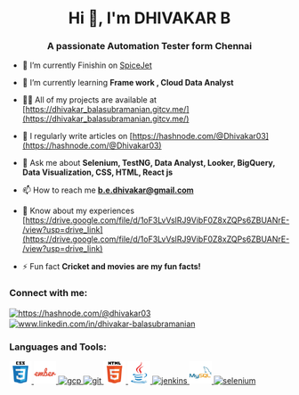 <h1 align="center">Hi 👋, I'm DHIVAKAR B</h1>
<h3 align="center">A passionate Automation Tester form Chennai</h3>

- 🔭 I’m currently Finishin on [SpiceJet](https://github.com/45Dhivakar/AT-SpiceJet-Capstone-project.git)

- 🌱 I’m currently learning **Frame work , Cloud Data Analyst**

- 👨‍💻 All of my projects are available at [https://dhivakar_balasubramanian.gitcv.me/](https://dhivakar_balasubramanian.gitcv.me/)

- 📝 I regularly write articles on [https://hashnode.com/@Dhivakar03](https://hashnode.com/@Dhivakar03)

- 💬 Ask me about **Selenium, TestNG, Data Analyst, Looker, BigQuery, Data Visualization, CSS, HTML, React js**

- 📫 How to reach me **b.e.dhivakar@gmail.com**

- 📄 Know about my experiences [https://drive.google.com/file/d/1oF3LvVslRJ9VibF0Z8xZQPs6ZBUANrE-/view?usp=drive_link](https://drive.google.com/file/d/1oF3LvVslRJ9VibF0Z8xZQPs6ZBUANrE-/view?usp=drive_link)

- ⚡ Fun fact **Cricket and movies are my fun facts!**

<h3 align="left">Connect with me:</h3>
<p align="left">
<a href="https://dev.to/https://hashnode.com/@dhivakar03" target="blank"><img align="center" src="https://raw.githubusercontent.com/rahuldkjain/github-profile-readme-generator/master/src/images/icons/Social/devto.svg" alt="https://hashnode.com/@dhivakar03" height="30" width="40" /></a>
<a href="https://linkedin.com/in/www.linkedin.com/in/dhivakar-balasubramanian" target="blank"><img align="center" src="https://raw.githubusercontent.com/rahuldkjain/github-profile-readme-generator/master/src/images/icons/Social/linked-in-alt.svg" alt="www.linkedin.com/in/dhivakar-balasubramanian" height="30" width="40" /></a>
</p>

<h3 align="left">Languages and Tools:</h3>
<p align="left"> <a href="https://www.w3schools.com/css/" target="_blank" rel="noreferrer"> <img src="https://raw.githubusercontent.com/devicons/devicon/master/icons/css3/css3-original-wordmark.svg" alt="css3" width="40" height="40"/> </a> <a href="https://emberjs.com/" target="_blank" rel="noreferrer"> <img src="https://raw.githubusercontent.com/devicons/devicon/master/icons/ember/ember-original-wordmark.svg" alt="ember" width="40" height="40"/> </a> <a href="https://cloud.google.com" target="_blank" rel="noreferrer"> <img src="https://www.vectorlogo.zone/logos/google_cloud/google_cloud-icon.svg" alt="gcp" width="40" height="40"/> </a> <a href="https://git-scm.com/" target="_blank" rel="noreferrer"> <img src="https://www.vectorlogo.zone/logos/git-scm/git-scm-icon.svg" alt="git" width="40" height="40"/> </a> <a href="https://www.w3.org/html/" target="_blank" rel="noreferrer"> <img src="https://raw.githubusercontent.com/devicons/devicon/master/icons/html5/html5-original-wordmark.svg" alt="html5" width="40" height="40"/> </a> <a href="https://www.java.com" target="_blank" rel="noreferrer"> <img src="https://raw.githubusercontent.com/devicons/devicon/master/icons/java/java-original.svg" alt="java" width="40" height="40"/> </a> <a href="https://www.jenkins.io" target="_blank" rel="noreferrer"> <img src="https://www.vectorlogo.zone/logos/jenkins/jenkins-icon.svg" alt="jenkins" width="40" height="40"/> </a> <a href="https://www.mysql.com/" target="_blank" rel="noreferrer"> <img src="https://raw.githubusercontent.com/devicons/devicon/master/icons/mysql/mysql-original-wordmark.svg" alt="mysql" width="40" height="40"/> </a> <a href="https://www.selenium.dev" target="_blank" rel="noreferrer"> <img src="https://raw.githubusercontent.com/detain/svg-logos/780f25886640cef088af994181646db2f6b1a3f8/svg/selenium-logo.svg" alt="selenium" width="40" height="40"/> </a> </p>

